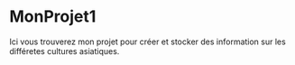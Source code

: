 # MonProjet1

Ici vous trouverez mon projet pour créer et stocker des information sur les différetes cultures asiatiques.
